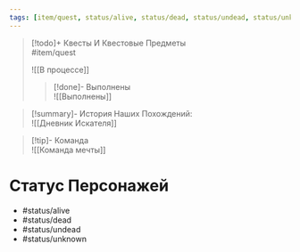 ```yaml
---
tags: [item/quest, status/alive, status/dead, status/undead, status/unknown]
---
```

> [!todo]+ Квесты И Квестовые Предметы  
> #item/quest
>
> ![[В процессе]]
>
> > [!done]- Выполнены  
> > ![[Выполнены]]

> [!summary]- История Наших Похождений:  
> ![[Дневник Искателя]]

> [!tip]- Команда  
> ![[Команда мечты]]

# Статус Персонажей

- #status/alive
- #status/dead
- #status/undead
- #status/unknown
